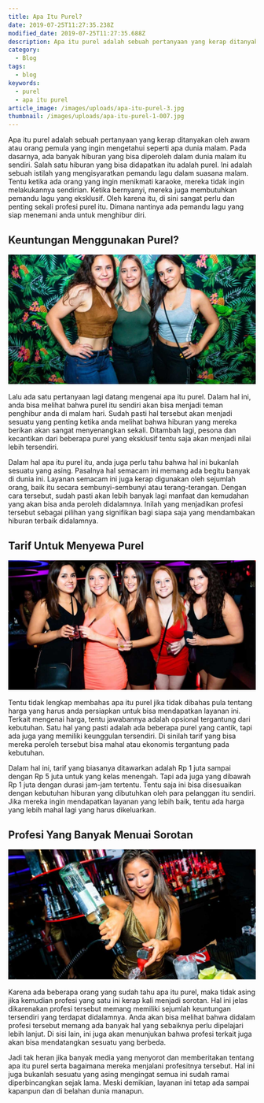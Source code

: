 ```yaml
---
title: Apa Itu Purel?
date: 2019-07-25T11:27:35.238Z
modified_date: 2019-07-25T11:27:35.688Z
description: Apa itu purel adalah sebuah pertanyaan yang kerap ditanyakan oleh awam atau orang pemula yang ingin mengetahui seperti apa dunia malam. 
category:
  - Blog
tags:
  - blog
keywords:
  - purel
  - apa itu purel
article_image: /images/uploads/apa-itu-purel-3.jpg
thumbnail: /images/uploads/apa-itu-purel-1-007.jpg
---
```

Apa itu purel adalah sebuah pertanyaan yang kerap ditanyakan oleh awam atau orang pemula yang ingin mengetahui seperti apa dunia malam. Pada dasarnya, ada banyak hiburan yang bisa diperoleh dalam dunia malam itu sendiri. Salah satu hiburan yang bisa didapatkan itu adalah purel. Ini adalah sebuah istilah yang mengisyaratkan pemandu lagu dalam suasana malam. Tentu ketika ada orang yang ingin menikmati karaoke, mereka tidak ingin melakukannya sendirian. Ketika bernyanyi, mereka juga membutuhkan pemandu lagu yang eksklusif. Oleh karena itu, di sini sangat perlu dan penting sekali profesi purel itu. Dimana nantinya ada pemandu lagu yang siap menemani anda untuk menghibur diri.



## Keuntungan Menggunakan Purel?

![Apa Itu Purel?](/images/uploads/apa-itu-purel-3.jpg)

Lalu ada satu pertanyaan lagi datang mengenai apa itu purel. Dalam hal ini, anda bisa melihat bahwa purel itu sendiri akan bisa menjadi teman penghibur anda di malam hari. Sudah pasti hal tersebut akan menjadi sesuatu yang penting ketika anda melihat bahwa hiburan yang mereka berikan akan sangat menyenangkan sekali. Ditambah lagi, pesona dan kecantikan dari beberapa purel yang eksklusif tentu saja akan menjadi nilai lebih tersendiri. 

Dalam hal apa itu purel itu, anda juga perlu tahu bahwa hal ini bukanlah sesuatu yang asing. Pasalnya hal semacam ini memang ada begitu banyak di dunia ini. Layanan semacam ini juga kerap digunakan oleh sejumlah orang, baik itu secara sembunyi-sembunyi atau terang-terangan. Dengan cara tersebut, sudah pasti akan lebih banyak lagi manfaat dan kemudahan yang akan bisa anda peroleh didalamnya. Inilah yang menjadikan profesi tersebut sebagai pilihan yang signifikan bagi siapa saja yang mendambakan hiburan terbaik didalamnya.



## Tarif Untuk Menyewa Purel

![Apa Itu Purel?](/images/uploads/apa-itu-purel-2.jpg)

Tentu tidak lengkap membahas apa itu purel jika tidak dibahas pula tentang harga yang harus anda persiapkan untuk bisa mendapatkan layanan ini. Terkait mengenai harga, tentu jawabannya adalah opsional tergantung dari kebutuhan. Satu hal yang pasti adalah ada beberapa purel yang cantik, tapi ada juga yang memiliki keunggulan tersendiri. Di sinilah tarif yang bisa mereka peroleh tersebut bisa mahal atau ekonomis tergantung pada kebutuhan.

Dalam hal ini, tarif yang biasanya ditawarkan adalah Rp 1 juta sampai dengan Rp 5 juta untuk yang kelas menengah. Tapi ada juga yang dibawah Rp 1 juta dengan durasi jam-jam tertentu. Tentu saja ini bisa disesuaikan dengan kebutuhan hiburan yang dibutuhkan oleh para pelanggan itu sendiri. Jika mereka ingin mendapatkan layanan yang lebih baik, tentu ada harga yang lebih mahal lagi yang harus dikeluarkan. 



## Profesi Yang Banyak Menuai Sorotan

![Apa Itu Purel?](/images/uploads/apa-itu-purel-1.jpg)

Karena ada beberapa orang yang sudah tahu apa itu purel, maka tidak asing jika kemudian profesi yang satu ini kerap kali menjadi sorotan. Hal ini jelas dikarenakan profesi tersebut memang memiliki sejumlah keuntungan tersendiri yang terdapat didalamnya. Anda akan bisa melihat bahwa didalam profesi tersebut memang ada banyak hal yang sebaiknya perlu dipelajari lebih lanjut. Di sisi lain, ini juga akan menunjukan bahwa profesi terkait juga akan bisa mendatangkan sesuatu yang berbeda.

Jadi tak heran jika banyak media yang menyorot dan memberitakan tentang apa itu purel serta bagaimana mereka menjalani profesitnya tersebut. Hal ini juga bukanlah sesuatu yang asing mengingat semua ini sudah ramai diperbincangkan sejak lama. Meski demikian, layanan ini tetap ada sampai kapanpun dan di belahan dunia manapun.
